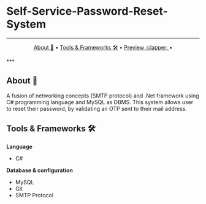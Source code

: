# Self-Service-Password-Reset-System
-------
<p align="center">
    <a href="#whats-included-">About 🚀</a> &bull;
    <a href="#Tools & Frameworks">Tools & Frameworks 🛠️</a> &bull;
    <a href="#Preview">Preview :clapper: </a> &bull;
    
</p>
***

## About 🚀
A fusion of networking concepts (SMTP protocol) and .Net framework using C# programming language and MySQL as DBMS. This system allows user to reset their password, by validating an OTP sent to their mail address.

## Tools & Frameworks 🛠️

**Language**
* C#

**Database & configuration**
* MySQL
* Git
* SMTP Protocol
